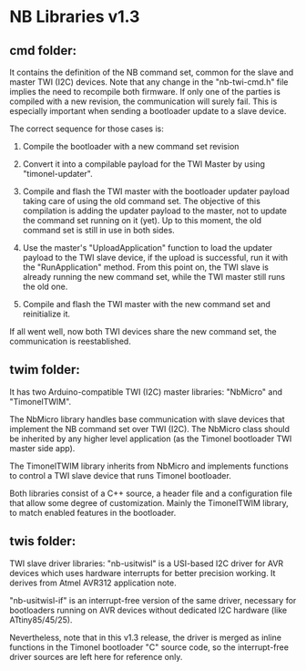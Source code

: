 # NB Libraries v1.3 #

## cmd folder: ##
It contains the definition of the NB command set, common for the slave and master TWI (I2C) devices. Note that any change in the "nb-twi-cmd.h" file implies the need to recompile both firmware. If only one of the parties is compiled with a new revision, the communication will surely fail. This is especially important when sending a bootloader update to a slave device. 

The correct sequence for those cases is:

1. Compile the bootloader with a new command set revision

2. Convert it into a compilable payload for the TWI Master by using "timonel-updater".

3. Compile and flash the TWI master with the bootloader updater payload taking care of using the old command set. The objective of this compilation is adding the updater payload to the master, not to update the command set running on it (yet). Up to this moment, the old command set is still in use in both sides.

4. Use the master's "UploadApplication" function to load the updater payload to the TWI slave device, if the upload is successful, run it with the "RunApplication" method. From this point on, the TWI slave is already running the new command set, while the TWI master still runs the old one.

5. Compile and flash the TWI master with the new command set and reinitialize it.

If all went well, now both TWI devices share the new command set, the communication is reestablished.

## twim folder: ##
It has two Arduino-compatible TWI (I2C) master libraries: "NbMicro" and "TimonelTWIM".

The NbMicro library handles base communication with slave devices that implement the NB command set over TWI (I2C). The NbMicro class should be inherited by any higher level application (as the Timonel bootloader TWI master side app).

The TimonelTWIM library inherits from NbMicro and implements functions to control a TWI slave device that runs Timonel bootloader.

Both libraries consist of a C++ source, a header file and a configuration file that allow some degree of customization. Mainly the TimonelTWIM library, to match enabled features in the bootloader.

## twis folder: ##
TWI slave driver libraries: "nb-usitwisl" is a USI-based I2C driver for AVR devices which uses hardware interrupts for better precision working. It derives from Atmel AVR312 application note.

"nb-usitwisl-if" is an interrupt-free version of the same driver, necessary for bootloaders running on AVR devices without dedicated I2C hardware (like ATtiny85/45/25).

Nevertheless, note that in this v1.3 release, the driver is merged as inline functions in the Timonel bootloader "C" source code, so the interrupt-free driver sources are left here for reference only.
